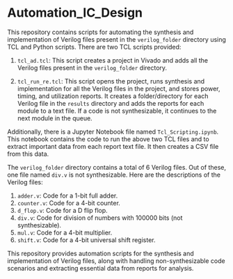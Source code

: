 # Automation_IC_Design

This repository contains scripts for automating the synthesis and implementation of Verilog files present in the `verilog_folder` directory using TCL and Python scripts. There are two TCL scripts provided:

1. `tcl_ad.tcl`: This script creates a project in Vivado and adds all the Verilog files present in the `verilog_folder` directory.
   
2. `tcl_run_re.tcl`: This script opens the project, runs synthesis and implementation for all the Verilog files in the project, and stores power, timing, and utilization reports. It creates a folder/directory for each Verilog file in the `results` directory and adds the reports for each module to a text file. If a code is not synthesizable, it continues to the next module in the queue.

Additionally, there is a Jupyter Notebook file named `Tcl_Scripting.ipynb`. This notebook contains the code to run the above two TCL files and to extract important data from each report text file. It then creates a CSV file from this data.

The `verilog_folder` directory contains a total of 6 Verilog files. Out of these, one file named `div.v` is not synthesizable. Here are the descriptions of the Verilog files:

1. `adder.v`: Code for a 1-bit full adder.
2. `counter.v`: Code for a 4-bit counter.
3. `d_flop.v`: Code for a D flip flop.
4. `div.v`: Code for division of numbers with 100000 bits (not synthesizable).
5. `mul.v`: Code for a 4-bit multiplier.
6. `shift.v`: Code for a 4-bit universal shift register.

This repository provides automation scripts for the synthesis and implementation of Verilog files, along with handling non-synthesizable code scenarios and extracting essential data from reports for analysis.
